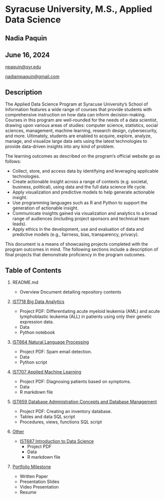 # Syracuse University, M.S., Applied Data Science
## Nadia Paquin
## June 16, 2024

npaquin@syr.edu

nadiampaquin@gmail.com

## Description

The Applied Data Science Program at Syracuse University’s School of Information features a wide range of courses that provide students with comprehensive instruction on how data can inform decision-making. Courses in this program are well-rounded for the needs of a data scientist, drawing upon various areas of studies: computer science, statistics, social sciences, management, machine learning, research design, cybersecurity, and more. Ultimately, students are enabled to acquire, explore, analyze, manage, and visualize large data sets using the latest technologies to provide data-driven insights into any kind of problem. 

The learning outcomes as described on the program’s official website go as follows:
- Collect, store, and access data by identifying and leveraging applicable technologies.
- Create actionable insight across a range of contexts (e.g. societal, business, political), using data and the full data science life cycle.
- Apply visualization and predictive models to help generate actionable insight.
- Use programming languages such as R and Python to support the generation of actionable insight.
- Communicate insights gained via visualization and analytics to a broad range of audiences (including project sponsors and technical team leads).
- Apply ethics in the development, use and evaluation of data and predictive models (e.g., fairness, bias, transparency, privacy).

This document is a means of showcasing projects completed with the program outcomes in mind. The following sections include a description of final projects that demonstrate proficiency in the program outcomes. 

## Table of Contents

1. README.md 
    - Overview Document detailing repository contents
  
2. [IST718 Big Data Analytics](https://github.com/nadiapaquin/MSADS_Portfolio/tree/main/IST718_BigDataAnalytics)
    - Project PDF: Differentiating acute myeloid leukemia (AML) and acute lymphoblastic leukemia (ALL) in patients using only their genetic expression data.
    - Data
    - Python notebook
  
3. [IST664 Natural Language Processing](https://github.com/nadiapaquin/MSADS_Portfolio/tree/main/IST664_NaturalLanguageProcessing)
    - Project PDF: Spam email detection.
    - Data
    - Python script
  
4. [IST707 Applied Machine Learning](https://github.com/nadiapaquin/MSADS_Portfolio/tree/main/IST707_MachineLearning)
    - Project PDF: Diagnosing patients based on symptoms.
    - Data
    - R markdown file
      
5. [IST659 Database Administration Concepts and Database Management](https://github.com/nadiapaquin/MSADS_Portfolio/tree/main/IST659_DatabaseAdministration)
    - Project PDF: Creating an inventory database.
    - Tables and data SQL script
    - Procedures, views, functions SQL script
      
6. [Other](https://github.com/nadiapaquin/MSADS_Portfolio/tree/main/Other)
    - [IST687 Introduction to Data Science](https://github.com/nadiapaquin/MSADS_Portfolio/tree/main/Other/IST687_IntroDataScience)
        - Project PDF
        - Data
        - R markdown file

7. [Portfolio Milestone](https://github.com/nadiapaquin/MSADS_Portfolio/tree/main/PortfolioMilestone)
    - Written Paper
    - Presentation Slides
    - Video Presentation
    - Resume

